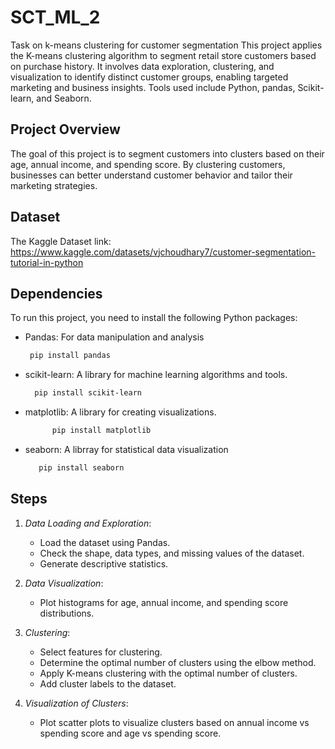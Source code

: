 # SCT_ML_2
 Task on k-means clustering for customer segmentation This project applies the K-means clustering algorithm to segment retail store customers based on purchase history. It involves data exploration, clustering, and visualization to identify distinct customer groups, enabling targeted marketing and business insights. Tools used include Python, pandas, Scikit-learn, and Seaborn.
## Project Overview

The goal of this project is to segment customers into clusters based on their age, annual income, and spending score. By clustering customers, businesses can better understand customer behavior and tailor their marketing strategies.

## Dataset

The Kaggle Dataset link: https://www.kaggle.com/datasets/vjchoudhary7/customer-segmentation-tutorial-in-python

## Dependencies
  To run this project, you need to install the following Python packages:
 - Pandas: For data manipulation and analysis
     ```bash
      pip install pandas 
 - scikit-learn: A library for machine learning algorithms and tools.

    ``` bash
      pip install scikit-learn
 - matplotlib: A library for creating visualizations.

     ``` bash
           pip install matplotlib
 - seaborn: A librray for statistical data visualization

   ``` bash
      pip install seaborn

## Steps

1. *Data Loading and Exploration*:
    - Load the dataset using Pandas.
    - Check the shape, data types, and missing values of the dataset.
    - Generate descriptive statistics.

2. *Data Visualization*:
    - Plot histograms for age, annual income, and spending score distributions.

3. *Clustering*:
    - Select features for clustering.
    - Determine the optimal number of clusters using the elbow method.
    - Apply K-means clustering with the optimal number of clusters.
    - Add cluster labels to the dataset.

4. *Visualization of Clusters*:
    - Plot scatter plots to visualize clusters based on annual income vs spending score and age vs spending score.
